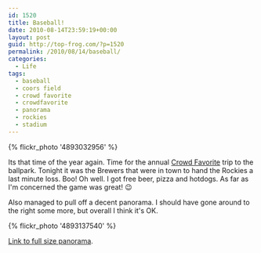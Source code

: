 ```yaml
---
id: 1520
title: Baseball!
date: 2010-08-14T23:59:19+00:00
layout: post
guid: http://top-frog.com/?p=1520
permalink: /2010/08/14/baseball/
categories:
  - Life
tags:
  - baseball
  - coors field
  - crowd favorite
  - crowdfavorite
  - panorama
  - rockies
  - stadium
---
```

{% flickr_photo '4893032956' %}

Its that time of the year again. Time for the annual [Crowd Favorite](https://crowdfavorite.com) trip to the ballpark. Tonight it was the Brewers that were in town to hand the Rockies a last minute loss. Boo! Oh well. I got free beer, pizza and hotdogs. As far as I'm concerned the game was great! 😉

Also managed to pull off a decent panorama. I should have gone around to the right some more, but overall I think it's OK.

{% flickr_photo '4893137540' %}

[Link to full size panorama](http://farm5.static.flickr.com/4121/4893137540_e8b7e11167_o.jpg).